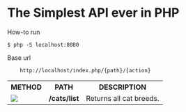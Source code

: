 # The Simplest API ever in PHP

How-to run
```console
$ php -S localhost:8080
```

Base url
```
    http://localhost/index.php/{path}/{action}
```

<table>
    <tr>
        <th>METHOD</th>
        <th>PATH</th>
        <th>DESCRIPTION</th>
    </tr>
    <tr>
        <td><img src="https://img.shields.io/badge/-GET-blue"></td>
        <td><strong>/cats/list</strong></td>
        <td>Returns all cat breeds.</td>
    </tr>
    <!-- <tr>
        <td><img src="https://img.shields.io/badge/-POST-green"></td>
        <td></td>
        <td></td>
    </tr>
    <tr>
        <td></td>
        <td></td>
        <td></td>
    </tr> -->
</table>